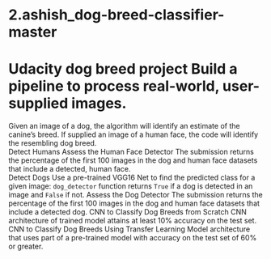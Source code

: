 # 2.ashish_dog-breed-classifier-master
# Udacity dog breed project Build a pipeline to process real-world, user-supplied images.   
Given an image of a dog, the algorithm will identify an estimate of the canine’s breed. If supplied an image of a human face, the code will identify the resembling dog breed.   
Detect Humans Assess the Human Face Detector The submission returns the percentage of the first 100 images in the dog and human face datasets that include a detected, human face.  
Detect Dogs Use a pre-trained VGG16 Net to find the predicted class for a given image: `dog_detector` function returns `True` if a dog is detected in an image and `False` if not.  Assess the Dog Detector The submission returns the percentage of the first 100 images in the dog and human face datasets that include a detected dog. 
CNN to Classify Dog Breeds from Scratch CNN architecture of trained model attains at least 10% accuracy on the test set.  
CNN to Classify Dog Breeds Using Transfer Learning Model architecture that uses part of a pre-trained model with accuracy on the test set of 60% or greater.
